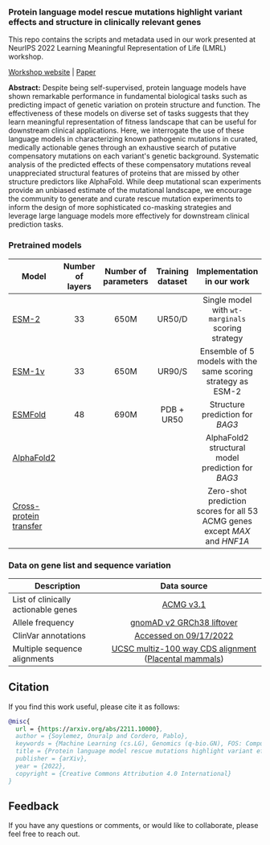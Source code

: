 ### Protein language model rescue mutations highlight variant effects and structure in clinically relevant genes

This repo contains the scripts and metadata used in our work presented at NeurIPS 2022 Learning Meaningful Representation of Life (LMRL) workshop.

[Workshop website](https://www.lmrl.org/) | [Paper](https://arxiv.org/abs/2211.10000) 

**Abstract:** Despite being self-supervised, protein language models have shown remarkable performance in fundamental biological tasks such as predicting impact of genetic variation on protein structure and function. The effectiveness of these models on diverse set of tasks suggests that they learn meaningful representation of fitness landscape that can be useful for downstream clinical applications. Here, we interrogate the use of these language models in characterizing known pathogenic mutations in curated, medically actionable genes through an exhaustive search of putative compensatory mutations on each variant's genetic background. Systematic analysis of the predicted effects of these compensatory mutations reveal unappreciated structural features of proteins that are missed by other structure predictors like AlphaFold. While deep mutational scan experiments provide an unbiased estimate of the mutational landscape, we encourage the community to generate and curate rescue mutation experiments to inform the design of more sophisticated co-masking strategies and leverage large language models more effectively for downstream clinical prediction tasks. 

### Pretrained models

| Model                                                      |    Number of layers | Number of parameters   |    Training dataset    | Implementation in our work |
| ----------------------------------------------------------------------------------------------------- | :------------------: | :------------------: | :------------------: |:------------------: |
| [ESM-2](https://github.com/facebookresearch/esm#available-models)  | 33 | 650M | UR50/D | Single model with `wt-marginals` scoring strategy |
| [ESM-1v](https://github.com/facebookresearch/esm#available-models) | 33 | 650M | UR90/S | Ensemble of 5 models with the same scoring strategy as ESM-2 |
| [ESMFold](https://github.com/facebookresearch/esm#available-models)  | 48 | 690M | PDB + UR50 | Structure prediction for _BAG3_ |
| [AlphaFold2](https://www.alphafold.ebi.ac.uk/)  |  |  | | AlphaFold2 structural model prediction for _BAG3_ |
| [Cross-protein transfer](https://github.com/songlab-cal/CPT)  |  |  | | Zero-shot prediction scores for all 53 ACMG genes except _MAX_ and _HNF1A_ |


### Data on gene list and sequence variation

| Description                                                      |    Data source | 
| ----------------------------------------------------------------------------------------------------- | :------------------: | 
| List of clinically actionable genes  | [ACMG v3.1](https://www.gimjournal.org/article/S1098-3600(21)05076-0/fulltext#secst0025) |
| Allele frequency | [gnomAD v2 GRCh38 liftover](https://gnomad.broadinstitute.org/downloads#exac-variants) |
| ClinVar annotations | [Accessed on 09/17/2022](https://ftp.ncbi.nlm.nih.gov/pub/clinvar/vcf_GRCh38/) | 
| Multiple sequence alignments | [UCSC multiz-100 way CDS alignment](https://hgdownload.soe.ucsc.edu/goldenPath/hg38/multiz100way/alignments/) ([Placental mammals](https://hgdownload.soe.ucsc.edu/goldenPath/hg38/phyloP100way/)) | 


## Citation

If you find this work useful, please cite it as follows:

```bibtex
@misc{
  url = {https://arxiv.org/abs/2211.10000},
  author = {Soylemez, Onuralp and Cordero, Pablo},
  keywords = {Machine Learning (cs.LG), Genomics (q-bio.GN), FOS: Computer and information sciences, FOS: Computer and information sciences, FOS: Biological sciences, FOS: Biological sciences},
  title = {Protein language model rescue mutations highlight variant effects and structure in clinically relevant genes},
  publisher = {arXiv},
  year = {2022},
  copyright = {Creative Commons Attribution 4.0 International}
}

```

## Feedback

If you have any questions or comments, or would like to collaborate, please feel free to reach out. 

